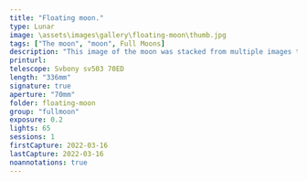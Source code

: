 ```yaml
---
title: "Floating moon."
type: Lunar
image: \assets\images\gallery\floating-moon\thumb.jpg
tags: ["The moon", "moon", Full Moons]
description: "This image of the moon was stacked from multiple images taken while it was behind clouds. The detail of the moon popped out to make it appear to float above the clouds."
printurl: 
telescope: Svbony sv503 70ED
length: "336mm"
signature: true
aperture: "70mm"
folder: floating-moon
group: "fullmoon"
exposure: 0.2
lights: 65
sessions: 1
firstCapture: 2022-03-16
lastCapture: 2022-03-16
noannotations: true
---
```

